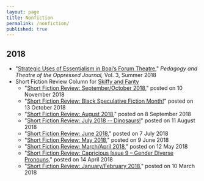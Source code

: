 ```yaml
---
layout: page
title: Nonfiction
permalink: /nonfiction/
published: true
---
```


## 2018

* "[Strategic Uses of Essentialism in Boal’s Forum Theatre](https://scholarworks.uni.edu/ptoj/vol3/iss1/2/)," *Pedagogy and Theatre of the Oppressed Journal,* Vol. 3, Summer 2018
* Short Fiction Review Column for [Skiffy and Fanty](https://skiffyandfanty.com/author/cameronncoulter/)
    * "[Short Fiction Review: September/October 2018](https://skiffyandfanty.com/blogposts/reviews/shortfictionreviews/shortfictionreviewseptemberoctober2018/)," posted on 10 November 2018
    * "[Short Fiction Review: Black Speculative Fiction Month!](https://skiffyandfanty.com/blogposts/reviews/shortfictionreviews/reviewblackspeculativefictionmonth/)" posted on 13 October 2018
    * "[Short Fiction Review: August 2018](https://skiffyandfanty.com/blogposts/reviews/shortfictionreviews/shortfictionreviewaugust2018/)," posted on 8 September 2018
    * "[Short Fiction Review: July 2018 -- Dinosaurs!](https://skiffyandfanty.com/blogposts/reviews/shortfictionreviews/shortfictionreviewjuly2018dinosaurs/)" posted on 11 August 2018
    * "[Short Fiction Review: June 2018](https://skiffyandfanty.com/blogposts/reviews/shortfictionreviews/shortfictionreviewjune2018/)," posted on 7 July 2018
    * "[Short Fiction Review: May 2018](https://skiffyandfanty.com/blogposts/reviews/shortfictionreviews/shortfictionreviewmay2018/)," posted on 9 June 2018
    * "[Short Fiction Review: March/April 2018](https://skiffyandfanty.com/blogposts/reviews/shortfictionreviews/sfsfsfreviewmarchapril/)," posted on 12 May 2018
    * "[Short Fiction Review: Capricious Issue 9 – Gender Diverse Pronouns](https://skiffyandfanty.com/blogposts/reviews/shortfictionreviews/sfsfsfreviewcapricious9/)," posted on 14 April 2018
    * "[Short Fiction Review: January/February 2018](https://skiffyandfanty.com/blogposts/reviews/shortfictionreviews/sfsfsfreviewjanuaryfebruary/)," posted on 10 March 2018
